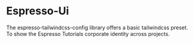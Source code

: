 # Espresso-Ui

The espresso-tailwindcss-config library offers a basic tailwindcss preset. To show the Espresso Tutorials corporate identity across projects.
